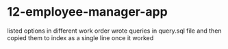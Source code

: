 # 12-employee-manager-app

listed options in different work order
wrote queries in query.sql file and then copied them to index as a single line once it worked
